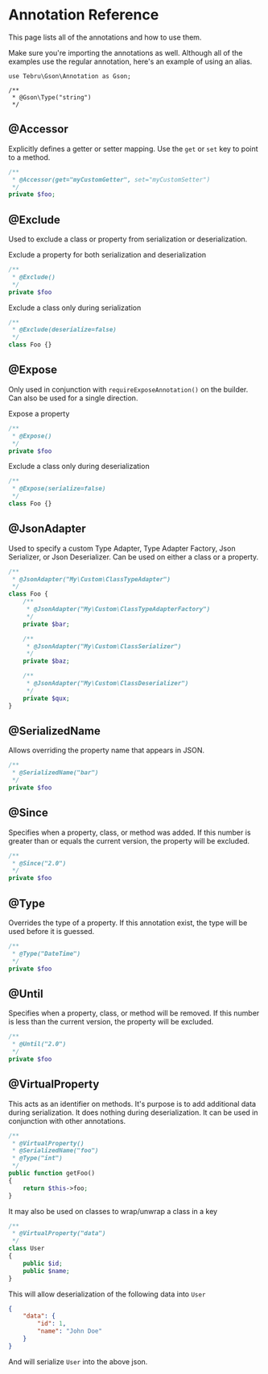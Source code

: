 Annotation Reference
====================

This page lists all of the annotations and how to use them.

Make sure you're importing the annotations as well. Although all of the
examples use the regular annotation, here's an example of using an alias.

```
use Tebru\Gson\Annotation as Gson;

/**
 * @Gson\Type("string")
 */
```

@Accessor
---------

Explicitly defines a getter or setter mapping.  Use the `get` or `set`
key to point to a method.

```php
/**
 * @Accessor(get="myCustomGetter", set="myCustomSetter")
 */
private $foo;
```

@Exclude
--------

Used to exclude a class or property from serialization or deserialization.

Exclude a property for both serialization and deserialization

```php
/**
 * @Exclude()
 */
private $foo
```

Exclude a class only during serialization

```php
/**
 * @Exclude(deserialize=false)
 */
class Foo {}
```

@Expose
-------

Only used in conjunction with `requireExposeAnnotation()` on the builder.
Can also be used for a single direction.

Expose a property

```php
/**
 * @Expose()
 */
private $foo
```

Exclude a class only during deserialization

```php
/**
 * @Expose(serialize=false)
 */
class Foo {}
```

@JsonAdapter
------------

Used to specify a custom Type Adapter, Type Adapter Factory, Json
Serializer, or Json Deserializer.  Can be used on either a class or a
property.

```php
/**
 * @JsonAdapter("My\Custom\ClassTypeAdapter")
 */
class Foo {
    /**
     * @JsonAdapter("My\Custom\ClassTypeAdapterFactory")
     */
    private $bar;

    /**
     * @JsonAdapter("My\Custom\ClassSerializer")
     */
    private $baz;

    /**
     * @JsonAdapter("My\Custom\ClassDeserializer")
     */
    private $qux;
}
```

@SerializedName
---------------

Allows overriding the property name that appears in JSON.

```php
/**
 * @SerializedName("bar")
 */
private $foo
```

@Since
------

Specifies when a property, class, or method was added.  If this number
is greater than or equals the current version, the property will be
excluded.

```php
/**
 * @Since("2.0")
 */
private $foo
```

@Type
-----

Overrides the type of a property.  If this annotation exist, the type
will be used before it is guessed.

```php
/**
 * @Type("DateTime")
 */
private $foo
```

@Until
------

Specifies when a property, class, or method will be removed.  If this
number is less than the current version, the property will be excluded.

```php
/**
 * @Until("2.0")
 */
private $foo
```

@VirtualProperty
----------------

This acts as an identifier on methods.  It's purpose is to add
additional data during serialization.  It does nothing during
deserialization.  It can be used in conjunction with other annotations.

```php
/**
 * @VirtualProperty()
 * @SerializedName("foo")
 * @Type("int")
 */
public function getFoo()
{
    return $this->foo;
}
```

It may also be used on classes to wrap/unwrap a class in a key

```php
/**
 * @VirtualProperty("data")
 */
class User
{
    public $id;
    public $name;
}
```

This will allow deserialization of the following data into `User`

```json
{
    "data": {
        "id": 1,
        "name": "John Doe"
    }
}
```

And will serialize `User` into the above json.
